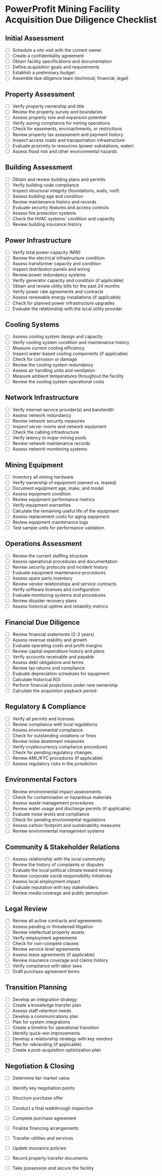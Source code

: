 # PowerProfit  Mining Facility Acquisition Due Diligence Checklist

## Initial Assessment

- [ ] Schedule a site visit with the current owner  
- [ ] Create a confidentiality agreement  
- [ ] Obtain facility specifications and documentation  
- [ ] Define acquisition goals and requirements  
- [ ] Establish a preliminary budget  
- [ ] Assemble due diligence team (technical, financial, legal)

## Property Assessment

- [ ] Verify property ownership and title  
- [ ] Review the property survey and boundaries  
- [ ] Assess property size and expansion potential  
- [ ] Verify zoning compliance for mining operations  
- [ ] Check for easements, encroachments, or restrictions  
- [ ] Review property tax assessment and payment history  
- [ ] Inspect access roads and transportation infrastructure  
- [ ] Evaluate proximity to resources (power substations, water)  
- [ ] Assess flood risk and other environmental hazards

## Building Assessment

- [ ] Obtain and review building plans and permits  
- [ ] Verify building code compliance  
- [ ] Inspect structural integrity (foundations, walls, roof)  
- [ ] Assess building age and condition  
- [ ] Review maintenance history and records  
- [ ] Evaluate security features and access controls  
- [ ] Assess fire protection systems  
- [ ] Check the HVAC systems' condition and capacity  
- [ ] Review building insurance history

## Power Infrastructure

- [ ] Verify total power capacity (MW)  
- [ ] Review the electrical infrastructure condition  
- [ ] Assess transformer capacity and condition  
- [ ] Inspect distribution panels and wiring  
- [ ] Review power redundancy systems  
- [ ] Verify generator capacity and condition (if applicable)  
- [ ] Obtain and review utility bills for the past 24 months  
- [ ] Verify power rate agreements and contracts  
- [ ] Assess renewable energy installations (if applicable)  
- [ ] Check for planned power infrastructure upgrades  
- [ ] Evaluate the relationship with the local utility provider

## Cooling Systems

- [ ] Assess cooling system design and capacity  
- [ ] Verify cooling system condition and maintenance history  
- [ ] Measure current cooling efficiency  
- [ ] Inspect water-based cooling components (if applicable)  
- [ ] Check for corrosion or damage  
- [ ] Review the cooling system redundancy  
- [ ] Assess air handling units and ventilation  
- [ ] Measure ambient temperatures throughout the facility  
- [ ] Review the cooling system operational costs

## Network Infrastructure

- [ ] Verify internet service provider(s) and bandwidth  
- [ ] Assess network redundancy  
- [ ] Review network security measures  
- [ ] Inspect server rooms and network equipment  
- [ ] Check the cabling infrastructure  
- [ ] Verify latency to major mining pools  
- [ ] Review network maintenance records  
- [ ] Assess network monitoring systems

## Mining Equipment

- [ ] Inventory all mining hardware  
- [ ] Verify ownership of equipment (owned vs. leased)  
- [ ] Document equipment age, make, and model  
- [ ] Assess equipment condition  
- [ ] Review equipment performance metrics  
- [ ] Verify equipment warranties  
- [ ] Calculate the remaining useful life of the equipment  
- [ ] Assess replacement costs for aging equipment  
- [ ] Review equipment maintenance logs  
- [ ] Test sample units for performance validation

## Operations Assessment

- [ ] Review the current staffing structure  
- [ ] Assess operational procedures and documentation  
- [ ] Review security protocols and incident history  
- [ ] Evaluate equipment maintenance procedures  
- [ ] Assess spare parts inventory  
- [ ] Review vendor relationships and service contracts  
- [ ] Verify software licenses and configuration  
- [ ] Evaluate monitoring systems and procedures  
- [ ] Review disaster recovery plans  
- [ ] Assess historical uptime and reliability metrics

## Financial Due Diligence

- [ ] Review financial statements (2-3 years)  
- [ ] Assess revenue stability and growth  
- [ ] Evaluate operating costs and profit margins  
- [ ] Review capital expenditure history and plans  
- [ ] Verify accounts receivable and payable  
- [ ] Assess debt obligations and terms  
- [ ] Review tax returns and compliance  
- [ ] Evaluate depreciation schedules for equipment  
- [ ] Calculate historical ROI  
- [ ] Perform financial projections under new ownership  
- [ ] Calculate the acquisition payback period

## Regulatory & Compliance

- [ ] Verify all permits and licenses  
- [ ] Review compliance with local regulations  
- [ ] Assess environmental compliance  
- [ ] Check for outstanding violations or fines  
- [ ] Review noise abatement measures  
- [ ] Verify cryptocurrency compliance procedures  
- [ ] Check for pending regulatory changes  
- [ ] Review AML/KYC procedures (if applicable)  
- [ ] Assess regulatory risks in the jurisdiction

## Environmental Factors

- [ ] Review environmental impact assessments  
- [ ] Check for contamination or hazardous materials  
- [ ] Assess waste management procedures  
- [ ] Review water usage and discharge permits (if applicable)  
- [ ] Evaluate noise levels and compliance  
- [ ] Check for pending environmental regulations  
- [ ] Assess carbon footprint and sustainability measures  
- [ ] Review environmental management systems

## Community & Stakeholder Relations

- [ ] Assess relationship with the local community  
- [ ] Review the history of complaints or disputes  
- [ ] Evaluate the local political climate toward mining  
- [ ] Review corporate social responsibility initiatives  
- [ ] Assess local employment impact  
- [ ] Evaluate reputation with key stakeholders  
- [ ] Review media coverage and public perception

## Legal Review

- [ ] Review all active contracts and agreements  
- [ ] Assess pending or threatened litigation  
- [ ] Review intellectual property assets  
- [ ] Verify employment agreements  
- [ ] Check for non-compete clauses  
- [ ] Review service level agreements  
- [ ] Assess lease agreements (if applicable)  
- [ ] Review insurance coverage and claims history  
- [ ] Verify compliance with labor laws  
- [ ] Draft purchase agreement terms

## Transition Planning

- [ ] Develop an integration strategy  
- [ ] Create a knowledge transfer plan  
- [ ] Assess staff retention needs  
- [ ] Develop a communications plan  
- [ ] Plan for system integrations  
- [ ] Create a timeline for operational transition  
- [ ] Identify quick-win improvements  
- [ ] Develop a relationship strategy with key vendors  
- [ ] Plan for rebranding (if applicable)  
- [ ] Create a post-acquisition optimization plan

## Negotiation & Closing

- [ ] Determine fair market value  
- [ ] Identify key negotiation points  
- [ ] Structure purchase offer  
- [ ] Conduct a final walkthrough inspection  
- [ ] Complete purchase agreement  
- [ ] Finalize financing arrangements  
- [ ] Transfer utilities and services  
- [ ] Update insurance policies  
- [ ] Record property transfer documents  
- [ ] Take possession and secure the facility

